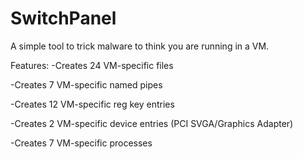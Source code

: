# SwitchPanel
A simple tool to trick malware to think you are running in a VM.

Features:
-Creates 24 VM-specific files

-Creates 7 VM-specific named pipes

-Creates 12 VM-specific reg key entries

-Creates 2 VM-specific device entries (PCI SVGA/Graphics Adapter)

-Creates 7 VM-specific processes

